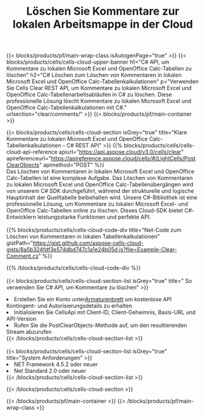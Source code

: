 ﻿---
title:  Löschen Sie Kommentare zur lokalen Arbeitsmappe in der Cloud
description:  Cloud-APIs und SDKs zum Löschen von Kommentaren zu Microsoft Excel und OpenOffice Calc. Klare Kommentare zu lokalen Tabellen durch die Cells Cloud API. SDK unterstützt Arten von Entwicklungssprachen. Dazu gehören Android, C#, Go, Java, NodeJS, Perl, PHP, Python, Ruby und Swift.
url: /de/net/clear/comments/
---
{{< blocks/products/pf/main-wrap-class isAutogenPage="true" >}}
{{< blocks/products/cells/cells-cloud-upper-banner h1="C# API, um Kommentare zu lokalen Microsoft Excel und OpenOffice Calc-Tabellen zu löschen" h2="C# Löschen zum Löschen von Kommentaren in lokalen Microsoft Excel und OpenOffice Calc-Tabellenkalkulationen" p="Verwenden Sie Cells Clear REST API, um Kommentare zu lokalen Microsoft Excel und OpenOffice Calc-Tabellenarbeitsabläufen in C# zu löschen. Diese professionelle Lösung löscht Kommentare zu lokalen Microsoft Excel und OpenOffice Calc-Tabellenkalkulationen mit C#." urlsection="clear/comments/" >}}
{{< blocks/products/pf/main-container >}}

{{< blocks/products/cells/cells-cloud-section isGrey="true" title="Klare Kommentare zu lokalen Microsoft Excel und OpenOffice Calc-Tabellenkalkulationen - C# REST API" >}}
{{% blocks/products/cells/cells-cloud-api-reference apiurl="https://api.aspose.cloud/v3.0/cells/clear" apireferenceurl="https://apireference.aspose.cloud/cells/#/LightCells/PostClearObjects" apimethod="POST" %}}
<br/>
Das Löschen von Kommentaren in lokalen Microsoft Excel und OpenOffice Calc-Tabellen ist eine komplexe Aufgabe. Das Löschen von Kommentaren zu lokalen Microsoft Excel und OpenOffice Calc-Tabellenübergängen wird von unserem C# SDK durchgeführt, während der strukturelle und logische Hauptinhalt der Quelltabelle beibehalten wird. Unsere C#-Bibliothek ist eine professionelle Lösung, um Kommentare zu lokalen Microsoft Excel- und OpenOffice Calc-Tabellen online zu löschen. Dieses Cloud-SDK bietet C#-Entwicklern leistungsstarke Funktionen und perfekte API.
<br/>
<br/>
{{% blocks/products/cells/cells-cloud-code-div title="Net-Code zum Löschen von Kommentaren in lokalen Tabellenkalkulationen" gistPath="https://gist.github.com/aspose-cells-cloud-gists/8a5b324fdf3e574dbd747c1a1e24b05d.js?file=Example-Clear-Comment.cs" %}}
  
{{% /blocks/products/cells/cells-cloud-code-div %}}
<br/>
<br/>
{{< blocks/products/cells/cells-cloud-section-list isGrey="true" title=" So verwenden Sie C# API, um Kommentare zu löschen" >}}
<li> Erstellen Sie ein Konto unter<a href="https://dashboard.aspose.cloud/">Armaturenbrett</a> um kostenlose API Kontingent- und Autorisierungsdetails zu erhalten</li>
<li>Initialisieren Sie CellsApi mit Client-ID, Client-Geheimnis, Basis-URL und API-Version</li>
<li>Rufen Sie die PostClearObjects-Methode auf, um den resultierenden Stream abzurufen</li>
{{< /blocks/products/cells/cells-cloud-section-list >}}
<br/>
<br/>
{{< blocks/products/cells/cells-cloud-section-list isGrey="true" title="System Anforderungen" >}}
<li>NET Framework 4.5.2 oder neuer</li>
<li>Net Standard 2.0 oder neuer</li>
{{< /blocks/products/cells/cells-cloud-section-list >}}

{{< /blocks/products/cells/cells-cloud-section >}}

{{< /blocks/products/pf/main-container >}}
{{< /blocks/products/pf/main-wrap-class >}}
